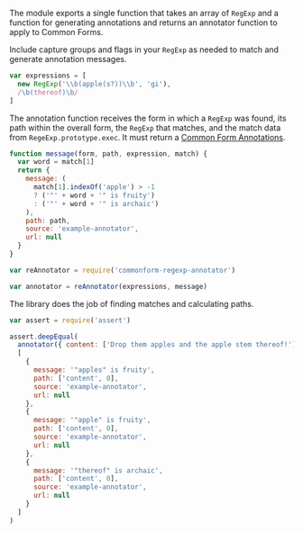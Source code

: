 The module exports a single function that takes an array of `RegExp` and a function for generating annotations and returns an annotator function to apply to Common Forms.

Include capture groups and flags in your `RegExp` as needed to match and generate annotation messages.

```javascript
var expressions = [
  new RegExp('\\b(apple(s?))\\b', 'gi'),
  /\b(thereof)\b/
]
```

The annotation function receives the form in which a `RegExp` was found, its path within the overall form, the `RegExp` that matches, and the match data from `RegeExp.prototype.exec`. It must return a [Common Form Annotations](https://npmjs.com/packages/commonform-annotation).

```javascript
function message(form, path, expression, match) {
  var word = match[1]
  return {
    message: (
      match[1].indexOf('apple') > -1
      ? ('"' + word + '" is fruity')
      : ('"' + word + '" is archaic')
    ),
    path: path,
    source: 'example-annotator',
    url: null
  }
}

var reAnnotator = require('commonform-regexp-annotator')

var annotator = reAnnotator(expressions, message)
```

The library does the job of finding matches and calculating paths.

```javascript
var assert = require('assert')

assert.deepEqual(
  annotator({ content: ['Drop them apples and the apple stem thereof!']}),
  [
    {
      message: '"apples" is fruity',
      path: ['content', 0],
      source: 'example-annotator',
      url: null
    },
    {
      message: '"apple" is fruity',
      path: ['content', 0],
      source: 'example-annotator',
      url: null
    },
    {
      message: '"thereof" is archaic',
      path: ['content', 0],
      source: 'example-annotator',
      url: null
    }
  ]
)
```
